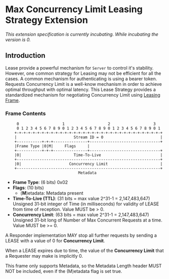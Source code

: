 # Max Concurrency Limit Leasing Strategy Extension

_This extension specification is currently incubating.  While incubating the version is 0._

## Introduction
Lease provide a powerful mechanism for `Server` to control it's stability. However, one common strategy for Leasing may not be efficient for all the cases. A common mechanism for authenticating is using a bearer token. Requests Concurrency Limit is a well-know mechanism in order to achieve optimal throughput with optimal latency. This Lease Strategy provides a standardized mechanism for negotiating Concurrency Limit using [Leasing Frame][lf].

[lf]: ../../Protocol.md#frame-lease


### Frame Contents
```
     0                   1                   2                   3
     0 1 2 3 4 5 6 7 8 9 0 1 2 3 4 5 6 7 8 9 0 1 2 3 4 5 6 7 8 9 0 1
    +-+-+-+-+-+-+-+-+-+-+-+-+-+-+-+-+-+-+-+-+-+-+-+-+-+-+-+-+-+-+-+-+
    |                         Stream ID = 0                         |
    +-----------+-+-+---------------+-------------------------------+
    |Frame Type |0|M|     Flags     |
    +-----------+-+-+---------------+-------------------------------+
    |0|                       Time-To-Live                          |
    +---------------------------------------------------------------+
    |0|                     Concurrency Limit                       |
    +---------------------------------------------------------------+
                                Metadata
```

* __Frame Type__: (6 bits) 0x02 
* __Flags__: (10 bits)
     * (__M__)etadata: Metadata present
* __Time-To-Live (TTL)__: (31 bits = max value 2^31-1 = 2,147,483,647) Unsigned 31-bit integer of Time (in milliseconds) for validity of LEASE from time of reception. Value MUST be > 0.
* __Concurrency Limit__: (63 bits = max value 2^31-1 = 2,147,483,647) Unsigned 31-bit long of Number of Max Concurrent Requests at a time. Value MUST be >= 0. 

A Responder implementation MAY stop all further requests by sending a LEASE with a value of 0 for __Concurrency Limit__.

When a LEASE expires due to time, the value of the __Concurrency Limit__ that a Requester may make is implicitly 0.

This frame only supports Metadata, so the Metadata Length header MUST NOT be included, even if the (M)etadata flag is set true.

[wk]: WellKnownLeaseStrategies.md